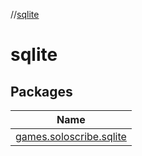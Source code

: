 //[sqlite](index.md)

# sqlite

## Packages

| Name |
|---|
| [games.soloscribe.sqlite](sqlite/games.soloscribe.sqlite/index.md) |
